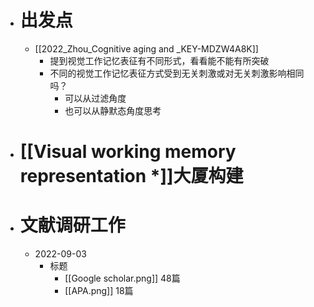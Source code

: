 - # 出发点
	- [[2022_Zhou_Cognitive aging and _KEY-MDZW4A8K]]
		- 提到视觉工作记忆表征有不同形式，看看能不能有所突破
		- 不同的视觉工作记忆表征方式受到无关刺激或对无关刺激影响相同吗？
			- 可以从过滤角度
			- 也可以从静默态角度思考
- # [[Visual working memory representation *]]大厦构建
- # 文献调研工作
	- 2022-09-03
		- 标题
			- [[Google scholar.png]] 48篇
			- [[APA.png]] 18篇